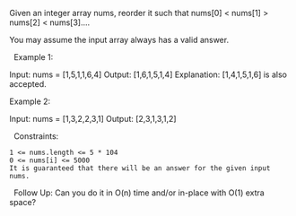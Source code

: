 Given an integer array nums, reorder it such that nums[0] < nums[1] > nums[2] < nums[3]....

You may assume the input array always has a valid answer.

 
Example 1:

Input: nums = [1,5,1,1,6,4]
Output: [1,6,1,5,1,4]
Explanation: [1,4,1,5,1,6] is also accepted.


Example 2:

Input: nums = [1,3,2,2,3,1]
Output: [2,3,1,3,1,2]


 
Constraints:


	1 <= nums.length <= 5 * 104
	0 <= nums[i] <= 5000
	It is guaranteed that there will be an answer for the given input nums.


 
Follow Up: Can you do it in O(n) time and/or in-place with O(1) extra space?
